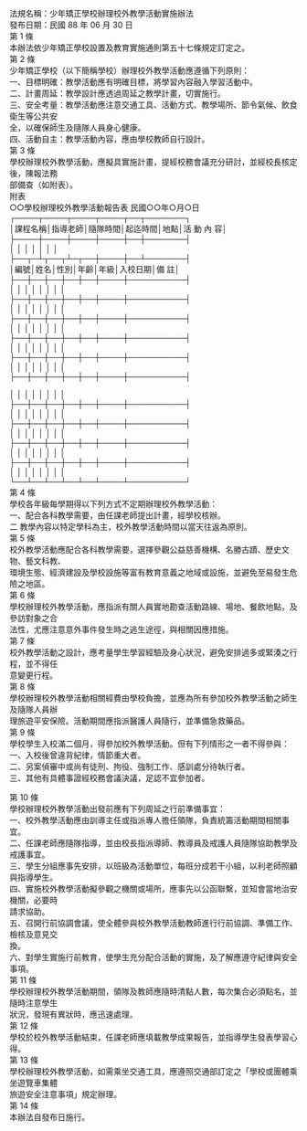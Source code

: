 法規名稱：少年矯正學校辦理校外教學活動實施辦法  
發布日期：民國 88 年 06 月 30 日  
第 1 條  
本辦法依少年矯正學校設置及教育實施通則第五十七條規定訂定之。  
第 2 條  
少年矯正學校（以下簡稱學校）辦理校外教學活動應遵循下列原則：  
一、目標明確：教學活動應有明確目標，將學習內容融入學習活動中。  
二、計畫周延：教學設計應透過周延之教學計畫，切實施行。  
三、安全考量：教學活動應注意交通工具、活動方式、教學場所、節令氣候、飲食衛生等公共安  
全，以確保師生及隨隊人員身心健康。  
四、活動自主：教學活動內容，應由學校教師自行設計。  
第 3 條  
學校辦理校外教學活動，應擬具實施計畫，提經校務會議充分研討，並經校長核定後，陳報法務  
部備查（如附表）。  
附表  
○○學校辦理校外教學活動報告表 民國○○年○月○日  
┌────┬────┬────┬────┬──┬───────┐  
│課程名稱│指導老師│隨隊時間│起迄時間│地點│活 動 內 容│  
├────┼────┼────┼────┼──┼───────┤  
│ │ │ │ │ │ │  
├──┬─┴┬──┬┴─┬──┼────┼──┴───────┤  
│編號│姓名│性別│年齡│年級│入校日期│備 註│  
├──┼──┼──┼──┼──┼────┼──────────┤  
│ │ │ │ │ │ │ │  
├──┼──┼──┼──┼──┼────┼──────────┤  
│ │ │ │ │ │ │ │  
├──┼──┼──┼──┼──┼────┼──────────┤  
│ │ │ │ │ │ │ │  
├──┼──┼──┼──┼──┼────┼──────────┤  
│ │ │ │ │ │ │ │  
├──┼──┼──┼──┼──┼────┼──────────┤  
│ │ │ │ │ │ │ │  
├──┼──┼──┼──┼──┼────┼──────────┤  


│ │ │ │ │ │ │ │  
├──┼──┼──┼──┼──┼────┼──────────┤  
│ │ │ │ │ │ │ │  
├──┼──┼──┼──┼──┼────┼──────────┤  
│ │ │ │ │ │ │ │  
├──┼──┼──┼──┼──┼────┼──────────┤  
│ │ │ │ │ │ │ │  
├──┼──┼──┼──┼──┼────┼──────────┤  
│ │ │ │ │ │ │ │  
└──┴──┴──┴──┴──┴────┴──────────┘  
第 4 條  
學校各年級每學期得以下列方式不定期辦理校外教學活動：  
一、配合各科教學需要，由任課老師提出計畫，經學校核辦。  
二 教學內容以特定學科為主，校外教學活動時間以當天往返為原則。  
第 5 條  
校外教學活動應配合各科教學需要，選擇參觀公益慈善機構、名勝古蹟、歷史文物、藝文科教、  
環境生態、經濟建設及學校設施等富有教育意義之地域或設施，並避免至易發生危險之地區。  
第 6 條  
學校辦理校外教學活動，應指派有關人員實地勘查活動路線、場地、餐飲地點，及參訪對象之合  
法性，尤應注意意外事件發生時之逃生途徑，與相關因應措施。  
第 7 條  
校外教學活動之設計，應考量學生學習經驗及身心狀況，避免安排過多或緊湊之行程，並不得任  
意變更行程。  
第 8 條  
學校辦理校外教學活動相關經費由學校負擔，並應為所有參加校外教學活動之師生及隨隊人員辦  
理旅遊平安保險。活動期間應指派醫護人員隨行，並準備急救藥品。  
第 9 條  
學校學生入校滿二個月，得參加校外教學活動。但有下列情形之一者不得參與：  
一、入校後曾違背紀律，情節重大者。  
二、另案偵審中或尚有徒刑、拘役、強制工作、感訓處分待執行者。  
三、其他有具體事證經校務會議決議，足認不宜參加者。  


第 10 條  
學校辦理校外教學活動出發前應有下列周延之行前準備事宜：  
一、校外教學活動應由訓導主任或指派專人擔任領隊，負責統籌活動期間相關事宜。  
二、任課老師應隨隊指導，並由校長指派導師、教導員及戒護人員隨隊協助教學及戒護事宜。  
三、學生分組應事先安排，以班級為活動單位，每班分成若干小組，以利老師照顧與指導學生。  
四、實施校外教學活動擬參觀之機關或場所，應事先以公函聯繫，並知會當地治安機關，必要時  
請求協助。  
五、召開行前協調會議，使全體參與校外教學活動教師進行行前協調、準備工作、檢核及意見交  
換。  
六、對學生實施行前教育，使學生充分配合活動的實施，及了解應遵守紀律與安全事項。  
第 11 條  
學校辦理校外教學活動期間，領隊及教師應隨時清點人數，每次集合必須點名，並隨時注意學生  
狀況，發現有異狀時，應迅速處理。  
第 12 條  
學校於校外教學活動結束，任課老師應填載教學成果報告，並指導學生發表學習心得。  
第 13 條  
學校辦理校外教學活動，如需乘坐交通工具，應遵照交通部訂定之「學校或團體乘坐遊覽車集體  
旅遊安全注意事項」規定辦理。  
第 14 條  
本辦法自發布日施行。  


